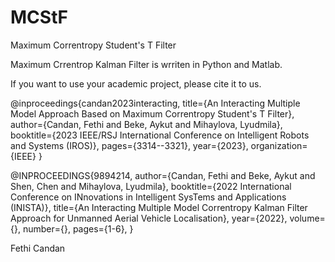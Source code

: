 # MCStF
Maximum Correntropy Student's T Filter


Maximum Crrentrop Kalman Filter is wrriten in Python and Matlab.

If you want to use your academic project, please cite it to us.


@inproceedings{candan2023interacting,
  title={An Interacting Multiple Model Approach Based on Maximum Correntropy Student's T Filter},
  author={Candan, Fethi and Beke, Aykut and Mihaylova, Lyudmila},
  booktitle={2023 IEEE/RSJ International Conference on Intelligent Robots and Systems (IROS)},
  pages={3314--3321},
  year={2023},
  organization={IEEE}
}


@INPROCEEDINGS{9894214,
  author={Candan, Fethi and Beke, Aykut and Shen, Chen and Mihaylova, Lyudmila},
  booktitle={2022 International Conference on INnovations in Intelligent SysTems and Applications (INISTA)}, 
  title={An Interacting Multiple Model Correntropy Kalman Filter Approach for Unmanned Aerial Vehicle Localisation}, 
  year={2022},
  volume={},
  number={},
  pages={1-6},
 }


Fethi Candan
